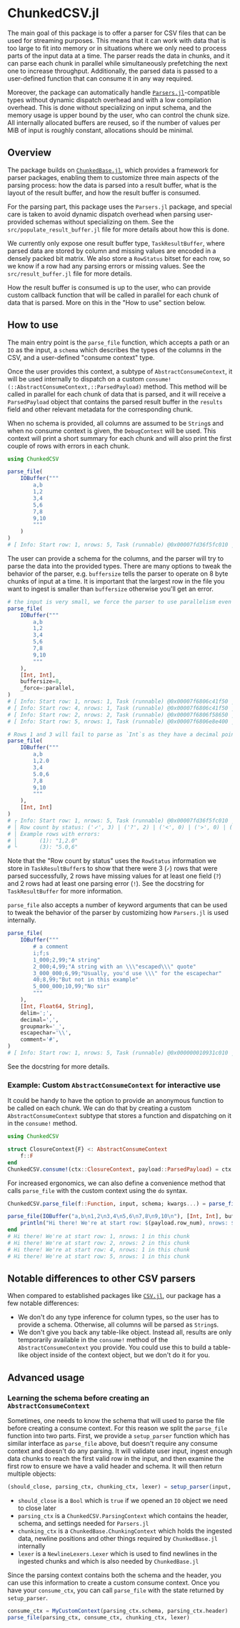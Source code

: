# ChunkedCSV.jl

The main goal of this package is to offer a parser for CSV files that can be used for streaming purposes. 
This means that it can work with data that is too large to fit into memory or in situations where we only need to process parts of the input data at a time. 
The parser reads the data in chunks, and it can parse each chunk in parallel while simultaneously prefetching the next one to increase throughput. 
Additionally, the parsed data is passed to a user-defined function that can consume it in any way required.

Moreover, the package can automatically handle [`Parsers.jl`](https://github.com/JuliaData/Parsers.jl)-compatible types without dynamic dispatch overhead and with a low compilation overhead. 
This is done without specializing on input schema, and the memory usage is upper bound by the user, who can control the chunk size. 
All internally allocated buffers are reused, so if the number of values per MiB of input is roughly constant, allocations should be minimal.

## Overview

The package builds on [`ChunkedBase.jl`](https://github.com/JuliaData/ChunkedBase.jl), which provides a framework for parser packages, enabling them to customize three main aspects of the parsing process: how the data is parsed into a result buffer, what is the layout of the result buffer, and how the result buffer is consumed.

For the parsing part, this package uses the `Parsers.jl` package, and special care is taken to avoid dynamic dispatch overhead when parsing user-provided schemas without specializing on them. 
See the `src/populate_result_buffer.jl` file for more details about how this is done.

We currently only expose one result buffer type, `TaskResultBuffer`, where parsed data are stored by column and missing values are encoded in a densely packed bit matrix. 
We also store a `RowStatus` bitset for each row, so we know if a row had any parsing errors or missing values. 
See the `src/result_buffer.jl` file for more details.

How the result buffer is consumed is up to the user, who can provide custom callback function that will be called in parallel for each chunk of data that is parsed. More on this in the "How to use" section below.

## How to use

The main entry point is the `parse_file` function, which accepts a path or an `IO` as the input, a `schema` which describes the types of the columns in the CSV, and a user-defined "consume context" type.

Once the user provides this context, a subtype of `AbstractConsumeContext`, it will be used internally to dispatch on a custom `consume!(::AbstractConsumeContext,::ParsedPayload)` method. 
This method will be called in parallel for each chunk of data that is parsed, and it will receive a `ParsedPayload` object that contains the parsed result buffer in the `results` field and other relevant metadata for the corresponding chunk.

When no schema is provided, all columns are assumed to be `String`s and when no consume context is given, the `DebugContext` will be used. 
This context will print a short summary for each chunk and will also print the first couple of rows with errors in each chunk.

```julia
using ChunkedCSV

parse_file(
    IOBuffer("""
        a,b
        1,2
        3,4
        5,6
        7,8
        9,10
        """
    )
)
# [ Info: Start row: 1, nrows: 5, Task (runnable) @0x00007fd36f5fc010 ❚
```

The user can provide a schema for the columns, and the parser will try to parse the data into the provided types. 
There are many options to tweak the behavior of the parser, e.g. `buffersize` tells the parser to operate on 8 byte chunks of input at a time. 
It is important that the largest row in the file you want to ingest is smaller than `buffersize` otherwise you'll get an error.

```julia
# the input is very small, we force the parser to use parallelism even if it is not needed
parse_file(
    IOBuffer("""
        a,b
        1,2
        3,4
        5,6
        7,8
        9,10
        """
    ), 
    [Int, Int], 
    buffersize=8, 
    _force=:parallel,
)
# [ Info: Start row: 1, nrows: 1, Task (runnable) @0x00007f6806c41f50 ❚
# [ Info: Start row: 4, nrows: 1, Task (runnable) @0x00007f6806c41f50 ❚
# [ Info: Start row: 2, nrows: 2, Task (runnable) @0x00007f6806f58650 ❚
# [ Info: Start row: 5, nrows: 1, Task (runnable) @0x00007f6806e8e400 ❚

# Rows 1 and 3 will fail to parse as `Int`s as they have a decimal point
parse_file(
    IOBuffer("""
        a,b
        1,2.0
        3,4
        5.0,6
        7,8
        9,10
        """
    ),
    [Int, Int]
)
# ┌ Info: Start row: 1, nrows: 5, Task (runnable) @0x00007fd36f5fc010 ❚
# │ Row count by status: ('✓', 3) | ('?', 2) | ('<', 0) | ('>', 0) | ('!', 2) | ('T', 0) | ('#', 0)
# │ Example rows with errors:
# │       (1): "1,2.0"
# └       (3): "5.0,6"
```
Note that the "Row count by status" uses the `RowStatus` information we store in `TaskResultBuffer`s to show that there were 3 (`✓`) rows that were parsed successfully, 2 rows have missing values for at least one field (`?`) and 2 rows had at least one parsing error (`!`). 
See the docstring for `TaskResultBuffer` for more information.

`parse_file` also accepts a number of keyword arguments that can be used to tweak the behavior of the parser by customizing how `Parsers.jl` is used internally.

```julia
parse_file(
    IOBuffer("""
        # a comment
        i;f;s
        1_000;2,99;"A string"
        2_000;4,99;"A string with an \\\"escaped\\\" quote"
        3_000_000;6,99;"Usually, you'd use \\\" for the escapechar"
        40;8,99;"But not in this example"
        5_000_000;10,99;"No sir"
        """
    ),
    [Int, Float64, String],
    delim=';',
    decimal=',',
    groupmark='_',
    escapechar='\\',
    comment='#',
)
# [ Info: Start row: 1, nrows: 5, Task (runnable) @0x000000010931c010 ❚
```
See the docstring for more details.

### Example: Custom `AbstractConsumeContext` for interactive use

It could be handy to have the option to provide an anonymous function to be called on each chunk. 
We can do that by creating a custom `AbstractConsumeContext` subtype that stores a function and dispatching on it in the `consume!` method.

```julia
using ChunkedCSV

struct ClosureContext{F} <: AbstractConsumeContext
    f::F
end
ChunkedCSV.consume!(ctx::ClosureContext, payload::ParsedPayload) = ctx.f(payload)
```
For increased ergonomics, we can also define a convenience method that calls `parse_file` with the custom context using the `do` syntax.

```julia
ChunkedCSV.parse_file(f::Function, input, schema; kwargs...) = parse_file(input, schema, ClosureContext(f); kwargs...)

parse_file(IOBuffer("a,b\n1,2\n3,4\n5,6\n7,8\n9,10\n"), [Int, Int], buffersize=8) do payload
    println("Hi there! We're at start row: $(payload.row_num), nrows: $(payload.len) in this chunk")
end
# Hi there! We're at start row: 1, nrows: 1 in this chunk
# Hi there! We're at start row: 2, nrows: 2 in this chunk
# Hi there! We're at start row: 4, nrows: 1 in this chunk
# Hi there! We're at start row: 5, nrows: 1 in this chunk
```

## Notable differences to other CSV parsers

When compared to established packages like [`CSV.jl`](https://github.com/JuliaData/CSV.jl), our package has a few notable differences:
* We don't do any type inference for column types, so the user has to provide a schema. Otherwise, all columns will be parsed as `String`s.
* We don't give you back any table-like object. Instead all, results are only temporarily available in the `consume!` method of the `AbstractConsumeContext` you provide. You could use this to build a table-like object inside of the context object, but we don't do it for you.

## Advanced usage

### Learning the schema before creating an `AbstractConsumeContext`

Sometimes, one needs to know the schema that will used to parse the file before creating a consume context. For this reason we split the `parse_file` function into two parts.
First, we provide a `setup_parser` function which has similar interface as `parse_file` above, but doesn't require any consume context and doesn't do any parsing. 
It will validate user input, ingest enough data chunks to reach the first valid row in the input, and then examine the first row to ensure we have a valid header and schema. 
It will then return multiple objects:
```julia
(should_close, parsing_ctx, chunking_ctx, lexer) = setup_parser(input, schema; kwargs...)
```
- `should_close` is a `Bool` which is `true` if we opened an `IO` object we need to close later
- `parsing_ctx` is a `ChunkedCSV.ParsingContext` which contains the header, schema, and settings needed for `Parsers.jl`
- `chunking_ctx` is a `ChunkedBase.ChunkingContext` which holds the ingested data, newline positions and other things required by `ChunkedBase.jl` internally
- `lexer` is a `NewlineLexers.Lexer` which is used to find newlines in the ingested chunks and which is also needed by `ChunkedBase.jl`

Since the parsing context contains both the schema and the header, you can use this information to create a custom consume context.
Once you have your `consume_ctx`, you can call `parse_file` with the state returned by `setup_parser`.
```julia
consume_ctx = MyCustomContext(parsing_ctx.schema, parsing_ctx.header)
parse_file(parsing_ctx, consume_ctx, chunking_ctx, lexer)
```

